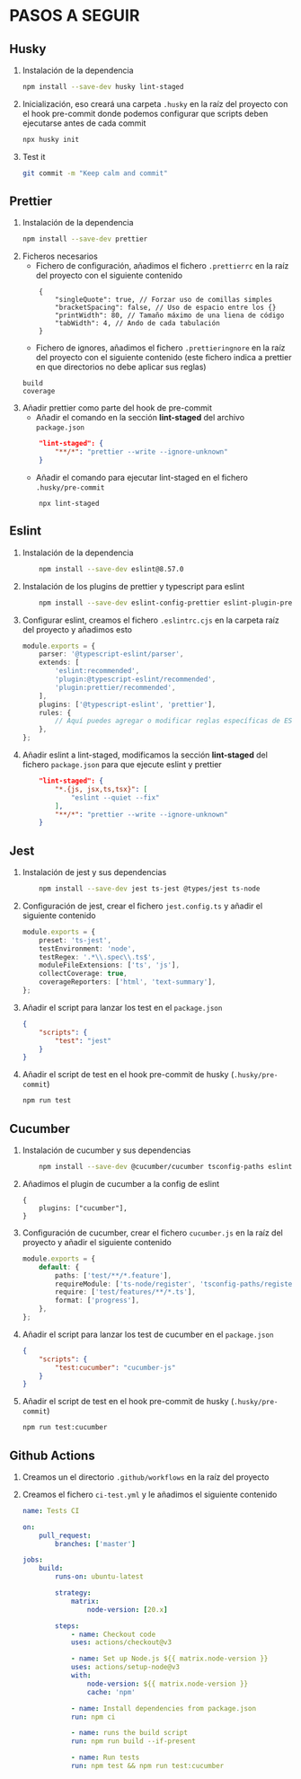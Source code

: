 # PASOS A SEGUIR

## Husky

1. Instalación de la dependencia

    ```bash
    npm install --save-dev husky lint-staged
    ```

2. Inicialización, eso creará una carpeta `.husky` en la raíz del proyecto con el hook pre-commit donde podemos configurar que scripts deben ejecutarse antes de cada commit

    ```bash
    npx husky init
    ```

3. Test it
    ```bash
    git commit -m "Keep calm and commit"
    ```

## Prettier

1. Instalación de la dependencia
    ```bash
    npm install --save-dev prettier
    ```
2. Ficheros necesarios
    - Fichero de configuración, añadimos el fichero `.prettierrc` en la raíz del proyecto con el siguiente contenido
    ```prettier
        {
            "singleQuote": true, // Forzar uso de comillas simples
            "bracketSpacing": false, // Uso de espacio entre los {}
            "printWidth": 80, // Tamaño máximo de una liena de código
            "tabWidth": 4, // Ando de cada tabulación
        }
    ```
    - Fichero de ignores, añadimos el fichero `.prettieringnore` en la raíz del proyecto con el siguiente contenido (este fichero indica a prettier en que directorios no debe aplicar sus reglas)
    ```
    build
    coverage
    ```
3. Añadir prettier como parte del hook de pre-commit
    - Añadir el comando en la sección **lint-staged** del archivo `package.json`
    ```json
        "lint-staged": {
            "**/*": "prettier --write --ignore-unknown"
        }
    ```
    - Añadir el comando para ejecutar lint-staged en el fichero `.husky/pre-commit`
    ```
        npx lint-staged
    ```

## Eslint

1. Instalación de la dependencia
    ```bash
        npm install --save-dev eslint@8.57.0
    ```
2. Instalación de los plugins de prettier y typescript para eslint
    ```bash
        npm install --save-dev eslint-config-prettier eslint-plugin-prettier @typescript-eslint/parser @typescript-eslint/eslint-plugin
    ```
3. Configurar eslint, creamos el fichero `.eslintrc.cjs` en la carpeta raíz del proyecto y añadimos esto
    ```typescript
    module.exports = {
        parser: '@typescript-eslint/parser',
        extends: [
            'eslint:recommended',
            'plugin:@typescript-eslint/recommended',
            'plugin:prettier/recommended',
        ],
        plugins: ['@typescript-eslint', 'prettier'],
        rules: {
            // Aquí puedes agregar o modificar reglas específicas de ESLint si lo deseas
        },
    };
    ```
4. Añadir eslint a lint-staged, modificamos la sección **lint-staged** del fichero `package.json` para que ejecute eslint y prettier
    ```json
        "lint-staged": {
            "*.{js, jsx,ts,tsx}": [
                "eslint --quiet --fix"
            ],
            "**/*": "prettier --write --ignore-unknown"
        }
    ```

## Jest

1. Instalación de jest y sus dependencias
    ```bash
        npm install --save-dev jest ts-jest @types/jest ts-node
    ```
2. Configuración de jest, crear el fichero `jest.config.ts` y añadir el siguiente contenido
    ```typescript
    module.exports = {
        preset: 'ts-jest',
        testEnvironment: 'node',
        testRegex: '.*\\.spec\\.ts$',
        moduleFileExtensions: ['ts', 'js'],
        collectCoverage: true,
        coverageReporters: ['html', 'text-summary'],
    };
    ```
3. Añadir el script para lanzar los test en el `package.json`
    ```json
    {
        "scripts": {
            "test": "jest"
        }
    }
    ```
4. Añadir el script de test en el hook pre-commit de husky (`.husky/pre-commit`)
    ```bash
    npm run test
    ```

## Cucumber

1. Instalación de cucumber y sus dependencias
    ```bash
        npm install --save-dev @cucumber/cucumber tsconfig-paths eslint-plugin-cucumber
    ```
2. Añadimos el plugin de cucumber a la config de eslint

    ```
    {
        plugins: ["cucumber"],
    }
    ```

3. Configuración de cucumber, crear el fichero `cucumber.js` en la raíz del proyecto y añadir el siguiente contenido
    ```typescript
    module.exports = {
        default: {
            paths: ['test/**/*.feature'],
            requireModule: ['ts-node/register', 'tsconfig-paths/register'],
            require: ['test/features/**/*.ts'],
            format: ['progress'],
        },
    };
    ```
4. Añadir el script para lanzar los test de cucumber en el `package.json`
    ```json
    {
        "scripts": {
            "test:cucumber": "cucumber-js"
        }
    }
    ```
5. Añadir el script de test en el hook pre-commit de husky (`.husky/pre-commit`)
    ```bash
    npm run test:cucumber
    ```

## Github Actions

1. Creamos un el directorio `.github/workflows` en la raíz del proyecto
2. Creamos el fichero `ci-test.yml` y le añadimos el siguiente contenido

    ```yaml
    name: Tests CI

    on:
        pull_request:
            branches: ['master']

    jobs:
        build:
            runs-on: ubuntu-latest

            strategy:
                matrix:
                    node-version: [20.x]

            steps:
                - name: Checkout code
                uses: actions/checkout@v3

                - name: Set up Node.js ${{ matrix.node-version }}
                uses: actions/setup-node@v3
                with:
                    node-version: ${{ matrix.node-version }}
                    cache: 'npm'

                - name: Install dependencies from package.json
                run: npm ci

                - name: runs the build script
                run: npm run build --if-present

                - name: Run tests
                run: npm test && npm run test:cucumber
    ```
